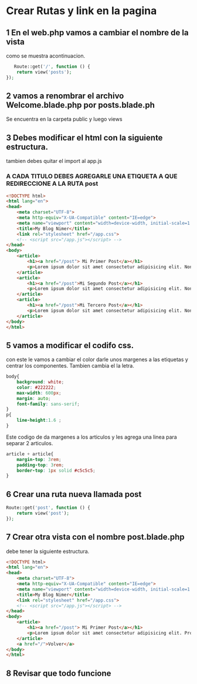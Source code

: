 # Crear Rutas y link en la pagina

## 1 En el web.php vamos a cambiar el nombre de la vista
como se muestra acontinuacion.

```php
   Route::get('/', function () {
    return view('posts');
});
```
## 2 vamos a renombrar el archivo Welcome.blade.php por posts.blade.ph
Se encuentra en la carpeta public y luego views

## 3 Debes modificar el html con la siguiente estructura.
tambien debes quitar el import al app.js
### A CADA TITULO DEBES AGREGARLE UNA ETIQUETA A QUE REDIRECCIONE A LA RUTA post
```html
<!DOCTYPE html>
<html lang="en">
<head>
    <meta charset="UTF-8">
    <meta http-equiv="X-UA-Compatible" content="IE=edge">
    <meta name="viewport" content="width=device-width, initial-scale=1.0">
    <title>My Blog Nimer</title>
    <link rel="stylesheet" href="/app.css">
    <!-- <script src="/app.js"></script> -->
</head>
<body>
    <article>
        <h1><a href="/post"> Mi Primer Post</a></h1>
        <p>Lorem ipsum dolor sit amet consectetur adipisicing elit. Non, sint iusto ipsa minus, voluptatum debitis pariatur neque labore fuga nobis itaque error reiciendis dolorum autem perspiciatis, tempora delectus id earum?</p>
    </article>
    <article>
        <h1><a href="/post">Mi Segundo Post</a></h1>
        <p>Lorem ipsum dolor sit amet consectetur adipisicing elit. Non, sint iusto ipsa minus, voluptatum debitis pariatur neque labore fuga nobis itaque error reiciendis dolorum autem perspiciatis, tempora delectus id earum?</p>
    </article>
    <article>
        <h1><a href="/post">Mi Tercero Post</a></h1>
        <p>Lorem ipsum dolor sit amet consectetur adipisicing elit. Non, sint iusto ipsa minus, voluptatum debitis pariatur neque labore fuga nobis itaque error reiciendis dolorum autem perspiciatis, tempora delectus id earum?</p>
    </article>
</body>
</html>
```
## 5 vamos a modificar el codifo css.
con este le vamos a cambiar el color darle unos margenes a las etiquetas y centrar los componentes. Tambien cambia el la letra.
```css
body{
    background: white;
    color: #222222;
    max-width: 600px;
    margin: auto;
    font-family: sans-serif;
}
p{
    line-height:1.6 ;
}
```
Este codigo de da margenes a los articulos y les agrega una linea para separar 2 articulos.
```css
article + article{
    margin-top: 3rem;
    padding-top: 3rem;
    border-top: 1px solid #c5c5c5;
}
```
## 6 Crear una ruta nueva llamada post
```php
Route::get('post', function () {
    return view('post');
});
```
## 7 Crear otra vista con el nombre post.blade.php
debe tener la siguiente estructura.
```html
<!DOCTYPE html>
<html lang="en">
<head>
    <meta charset="UTF-8">
    <meta http-equiv="X-UA-Compatible" content="IE=edge">
    <meta name="viewport" content="width=device-width, initial-scale=1.0">
    <title>My Blog Nimer</title>
    <link rel="stylesheet" href="/app.css">
    <!-- <script src="/app.js"></script> -->
</head>
<body>
    <article>
        <h1><a href="/post"> Mi Primer Post</a></h1>
        <p>Lorem ipsum dolor sit amet consectetur adipisicing elit. Provident deserunt, ducimus sit ipsam quisquam quidem deleniti tempora eveniet, soluta repudiandae laboriosam dolorem. Error impedit dolore blanditiis debitis et excepturi officia. Lorem ipsum dolor sit amet consectetur adipisicing elit. Non reprehenderit officiis qui dicta necessitatibus! Laudantium nesciunt fugit officia quam repudiandae. Quas consequuntur facilis cum aperiam earum velit enim debitis dolor. Lorem ipsum dolor sit amet consectetur adipisicing elit. Non, sint iusto ipsa minus, voluptatum debitis pariatur neque labore fuga nobis itaque error reiciendis dolorum autem perspiciatis, tempora delectus id earum?</p>
    </article>
    <a href="/">Volver</a>
</body>
</html>
```
## 8 Revisar que todo funcione


